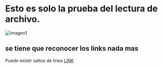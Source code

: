 # Esto es solo la prueba del lectura de archivo.

![imagen1](https://encrypted-tbn0.gstatic.com/images?q=tbn%3AANd9GcT-LeAj-rGcmVe0nxDnmIBBkJiuBynxyAACSvArUcrNg1F1zCWR&usqp=CAU)

## se tiene que reconocer los links nada mas

Puede existir saltos de linea
[LINK](https://rogerdudler.github.io/git-guide/index.es.html)
